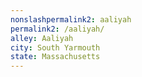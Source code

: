 ```yaml
---
﻿nonslashpermalink2: aaliyah
permalink2: /aaliyah/
alley: Aaliyah
city: South Yarmouth
state: Massachusetts
---
```

